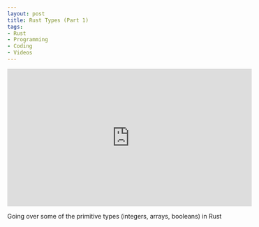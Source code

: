 ```yaml
---
layout: post
title: Rust Types (Part 1)
tags:
- Rust
- Programming
- Coding
- Videos
---
```

<iframe width="560" height="315" src="https://www.youtube.com/embed/peXJeYIgHZQ" frameborder="0" allowfullscreen></iframe>
<br>
<p>Going over some of the primitive types (integers, arrays, booleans) in Rust</p>
